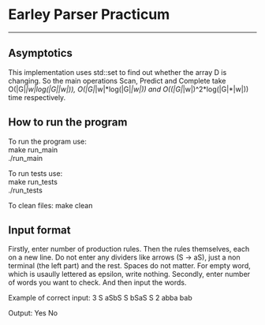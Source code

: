 # Earley Parser Practicum
***
## Asymptotics
This implementation uses std::set to find out whether the array D is changing. So the main operations Scan, Predict and Complete take O(|G|*|w|*log(|G|*|w|)), O(|G|*|w|\*log(|G|*|w|)) and O((|G|*|w|)^2\*log(|G|*|w|)) time respectively. 


## How to run the program
To run the program use:  
make run_main  
./run_main

To run tests use:  
make run_tests  
./run_tests

To clean files:
make clean


## Input format
Firstly, enter number of production rules. Then the rules themselves, each on a new line. Do not enter any dividers like arrows (S -> aS), just a non terminal (the left part) and the rest. Spaces do not matter. For empty word, which is usaully lettered as epsilon, write nothing.
Secondly, enter number of words you want to check. And then input the words.


Example of correct input:
3
S aSbS
S bSaS
S
2
abba
bab

Output:
Yes
No
